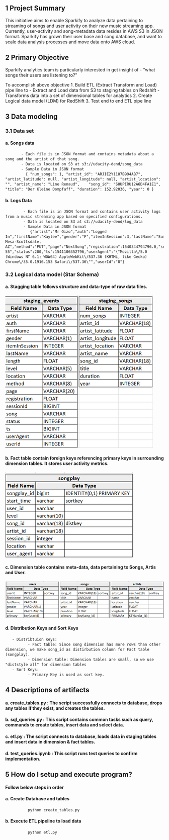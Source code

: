 ## 1 Project Summary
This initiative aims to enable Sparkify to analyze data pertaining to streaming of songs and user activity on their new music streaming app. Currently, user-activity and song-metadata data resides in AWS S3 in JSON format. Sparkify has grown their user base and song database, and want to scale data analysis processes and move data onto AWS cloud.


## 2 Primary Objective
Sparkify analytics team is particularly interested in get insight of  - “what songs their users are listening to?”

To accomplish above objective
       1. Build ETL (Extract Transform and Load) pipe line to
              - Extract and Load data from S3 to staging tables on Redshift
              - Transforms data into a set of dimensional tables for analytics
       2. Create Logical data model (LDM) for RedShift
       3. Test end to end ETL pipe line



## 3 Data modeling
### 3.1 Data set
#### a. Songs data
           - Each file is in JSON format and contains metadata about a song and the artist of that song.
           - Data is located on S3 at s3://udacity-dend/song_data
           - Sample Data in JSON format
             { "num_songs": 1, "artist_id": "ARJIE2Y1187B994AB7", "artist_latitude": null, "artist_longitude": null, "artist_location": "", "artist_name": "Line Renaud",    "song_id": "SOUPIRU12A6D4FA1E1", "title": "Der Kleine Dompfaff", "duration": 152.92036, "year": 0 }


#### b. Logs Data
            - Each file is in JSON format and contains user activity logs from a music streaming app based on specified configurations.
            - Data is located on S3 at s3://udacity-dend/log_data
            - Sample Data in JSON format
               {"artist":"Mr Oizo","auth":"Logged In","firstName":"Kaylee","gender":"F","itemInSession":3,"lastName":"Summers","length":144.03873,"level":"free","location":"Phoenix-Mesa-Scottsdale, AZ","method":"PUT","page":"NextSong","registration":1540344794796.0,"sessionId":139,"song":"Flat 55","status":200,"ts":1541106352796,"userAgent":"\"Mozilla\/5.0 (Windows NT 6.1; WOW64) AppleWebKit\/537.36 (KHTML, like Gecko) Chrome\/35.0.1916.153 Safari\/537.36\"","userId":"8"}





### 3.2 Logical data model (Star Schema)
#### a. Stagging table follows structure and data-type of raw data files.

![Alt text](ldm/stagingTables.PNG?raw=true "Staging tables")

#### b. Fact table contain foreign keys referencing primary keys in surrounding dimension tables. It stores user activity metrics.

![Alt text](ldm/factTable.PNG?raw=true "Fact table")

#### c. Dimension table contains meta-data, data pertaining to Songs, Artis and User.

![Alt text](ldm/dimensionTables.PNG?raw=true "Dimension tables")

#### d. Distribution Keys and Sort Keys
       - Distribtuion Keys:  
              - Fact table: Since song dimension has more rows than other dimension, we make song_id as distirbution column for Fact table (songplay).
              - Dimension table: Dimension tables are small, so we use "diststyle all" for dimension tables
       - Sort Keys:
              - Primary Key is used as sort key.




## 4 Descriptions of artifacts
#### a. create_tables.py : The script successfully connects to database, drops any tables if they exist, and creates the tables.
#### b. sql_queries.py : This script contains common tasks such as query, commands to create tables, insert data and select data.
#### c. etl.py : The script connects to database, loads data in staging tables and insert data in dimension & fact tables.
#### d. test_queries.ipynb : This script runs test queries to confirm  implementation.






## 5 How do I setup and execute program?
#### Follow below steps in order
#### a. Create Database and tables
              python create_tables.py
#### b. Execute ETL pipeline to load data
              python etl.py
